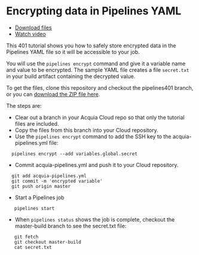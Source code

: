 # Encrypting data in Pipelines YAML

* [Download files](http://tutorials.pipeline-dev.services.acquia.io/pipelinestutorial401.zip)
* [Watch video](https://drive.google.com/open?id=0BwBnqz3kkaPuZDFDZXI4S0c5OWc)

This 401 tutorial shows you how to safely store encrypted data in the Pipelines YAML file so it will be accessible to your job.

You will use the ```pipelines encrypt``` command and give it a variable name and value to be encrypted. The sample YAML file creates a file ```secret.txt``` in your build artifact containing the decrypted value.

To get the files, clone this repository and checkout the pipelines401 branch, or you can [download the ZIP file here](http://tutorials.pipeline-dev.services.acquia.io/pipelinestutorial401.zip).

The steps are:

* Clear out a branch in your Acquia Cloud repo so that only the tutorial files are included.
* Copy the files from this branch into your Cloud repository.
* Use the ```pipelines encrypt``` command to add the SSH key to the
acquia-pipelines.yml file:
```
  pipelines encrypt --add variables.global.secret
```
* Commit acquia-pipelines.yml and push it to your Cloud repository.
```
  git add acquia-pipelines.yml
  git commit -m 'encrypted variable'
  git push origin master
```
* Start a Pipelines job
```
   pipelines start
```
* When ```pipelines status``` shows the job is complete, checkout the master-build branch to see the secret.txt file:
```
   git fetch
   git checkout master-build
   cat secret.txt
```
